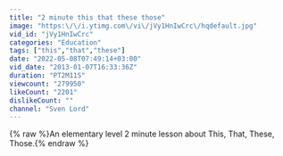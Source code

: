 ```yaml
---
title: "2 minute this that these those"
image: "https:\/\/i.ytimg.com\/vi\/jVy1HnIwCrc\/hqdefault.jpg"
vid_id: "jVy1HnIwCrc"
categories: "Education"
tags: ["this","that","these"]
date: "2022-05-08T07:49:14+03:00"
vid_date: "2013-01-07T16:33:36Z"
duration: "PT2M11S"
viewcount: "279950"
likeCount: "2201"
dislikeCount: ""
channel: "Sven Lord"
---
```

{% raw %}An elementary level 2 minute lesson about This, That, These, Those.{% endraw %}
